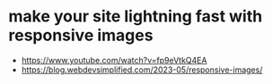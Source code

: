 # make your site lightning fast with responsive images

* <https://www.youtube.com/watch?v=fp9eVtkQ4EA>
* <https://blog.webdevsimplified.com/2023-05/responsive-images/>